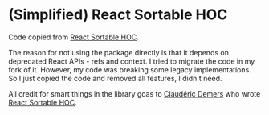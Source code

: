 # (Simplified) React Sortable HOC

Code copied from [React Sortable HOC](https://github.com/clauderic/react-sortable-hoc).

The reason for not using the package directly is that it depends on deprecated React APIs - refs and context. I tried to migrate the code in my fork of it. However, my code was breaking some legacy implementations. So I just copied the code and removed all features, I didn't need.

All credit for smart things in the library goas to [Claudéric Demers](https://github.com/clauderic) who wrote  [React Sortable HOC](https://github.com/clauderic/react-sortable-hoc).
